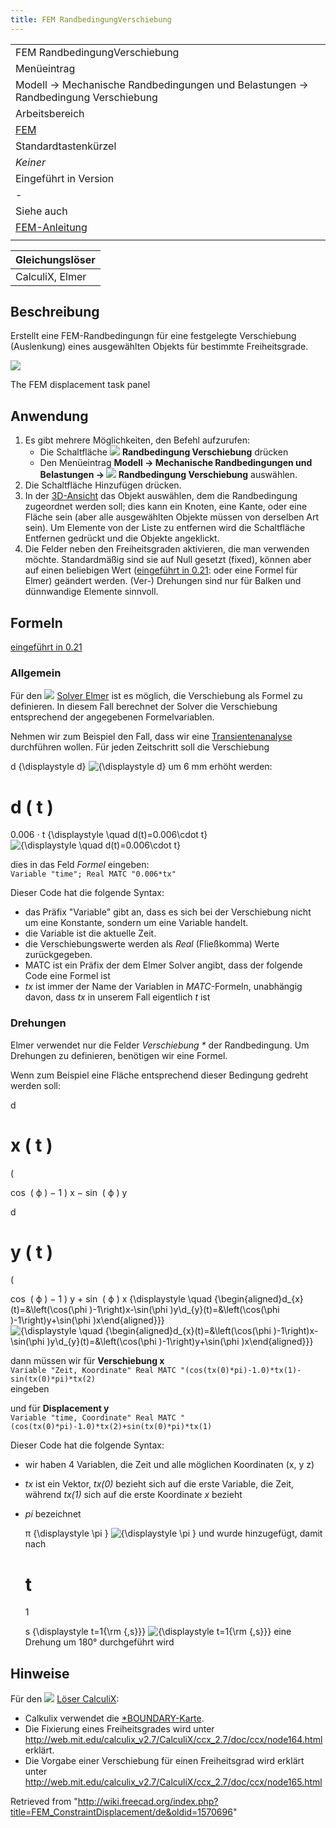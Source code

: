 ```yaml
---
title: FEM RandbedingungVerschiebung
---
```

|  |
| --- |
| FEM RandbedingungVerschiebung |
| Menüeintrag |
| Modell → Mechanische Randbedingungen und Belastungen → Randbedingung Verschiebung |
| Arbeitsbereich |
| [FEM](/FEM_Workbench/de "FEM Workbench/de") |
| Standardtastenkürzel |
| *Keiner* |
| Eingeführt in Version |
| - |
| Siehe auch |
| [FEM-Anleitung](/FEM_tutorial/de "FEM tutorial/de") |
|  |

| Gleichungslöser |
| --- |
| CalculiX, Elmer |

## Beschreibung

Erstellt eine FEM-Randbedingungn für eine festgelegte Verschiebung (Auslenkung) eines ausgewählten Objekts für bestimmte Freiheitsgrade.

![](/images/FEM_Displacement_dialog.PNG)

The FEM displacement task panel

## Anwendung

1. Es gibt mehrere Möglichkeiten, den Befehl aufzurufen:
   * Die Schaltfläche ![](/images/FEM_ConstraintDisplacement.svg) **Randbedingung Verschiebung** drücken
   * Den Menüeintrag **Modell → Mechanische Randbedingungen und Belastungen → ![](/images/FEM_ConstraintDisplacement.svg) Randbedingung Verschiebung** auswählen.
2. Die Schaltfläche Hinzufügen drücken.
3. In der [3D-Ansicht](/3D_view/de "3D view/de") das Objekt auswählen, dem die Randbedingung zugeordnet werden soll; dies kann ein Knoten, eine Kante, oder eine Fläche sein (aber alle ausgewählten Objekte müssen von derselben Art sein). Um Elemente von der Liste zu entfernen wird die Schaltfläche Entfernen gedrückt und die Objekte angeklickt.
4. Die Felder neben den Freiheitsgraden aktivieren, die man verwenden möchte. Standardmäßig sind sie auf Null gesetzt (fixed), können aber auf einen beliebigen Wert ([eingeführt in 0.21](/Release_notes_0.21/de "Release notes 0.21/de"): oder eine Formel für Elmer) geändert werden. (Ver-) Drehungen sind nur für Balken und dünnwandige Elemente sinnvoll.

## Formeln

[eingeführt in 0.21](/Release_notes_0.21/de "Release notes 0.21/de")

### Allgemein

Für den ![](/images/FEM_SolverElmer.svg) [Solver Elmer](/FEM_SolverElmer "FEM SolverElmer") ist es möglich, die Verschiebung als Formel zu definieren. In diesem Fall berechnet der Solver die Verschiebung entsprechend der angegebenen Formelvariablen.

Nehmen wir zum Beispiel den Fall, dass wir eine [Transientenanalyse](/FEM_SolverElmer_SolverSettings/de#Timestepping_(transient_analyses) "FEM SolverElmer SolverSettings/de") durchführen wollen. Für jeden Zeitschritt soll die Verschiebung 

d
{\displaystyle d}
![{\displaystyle d}](https://wikimedia.org/api/rest_v1/media/math/render/svg/e85ff03cbe0c7341af6b982e47e9f90d235c66ab) um 6 mm erhöht werden:

d
(
t
)
=
0.006
⋅
t
{\displaystyle \quad d(t)=0.006\cdot t}
![{\displaystyle \quad d(t)=0.006\cdot t}](https://wikimedia.org/api/rest_v1/media/math/render/svg/7bcc928138e413f95a9a6672978e22268e4f2ba1)

dies in das Feld *Formel* eingeben:  
 `Variable "time"; Real MATC "0.006*tx"`

Dieser Code hat die folgende Syntax:

* das Präfix "Variable" gibt an, dass es sich bei der Verschiebung nicht um eine Konstante, sondern um eine Variable handelt.
* die Variable ist die aktuelle Zeit.
* die Verschiebungswerte werden als *Real* (Fließkomma) Werte zurückgegeben.
* MATC ist ein Präfix der dem Elmer Solver angibt, dass der folgende Code eine Formel ist
* *tx* ist immer der Name der Variablen in *MATC*-Formeln, unabhängig davon, dass *tx* in unserem Fall eigentlich *t* ist

### Drehungen

Elmer verwendet nur die Felder *Verschiebung \** der Randbedingung. Um Drehungen zu definieren, benötigen wir eine Formel.

Wenn zum Beispiel eine Fläche entsprechend dieser Bedingung gedreht werden soll:

d

x
(
t
)
=

(

cos
⁡
(
ϕ
)
−
1
)
x
−
sin
⁡
(
ϕ
)
y

d

y
(
t
)
=

(

cos
⁡
(
ϕ
)
−
1
)
y
+
sin
⁡
(
ϕ
)
x
{\displaystyle \quad {\begin{aligned}d\_{x}(t)=&\left(\cos(\phi )-1\right)x-\sin(\phi )y\\d\_{y}(t)=&\left(\cos(\phi )-1\right)y+\sin(\phi )x\end{aligned}}}
![{\displaystyle \quad {\begin{aligned}d_{x}(t)=&\left(\cos(\phi )-1\right)x-\sin(\phi )y\\d_{y}(t)=&\left(\cos(\phi )-1\right)y+\sin(\phi )x\end{aligned}}}](https://wikimedia.org/api/rest_v1/media/math/render/svg/a56fb2507459d63a0a5373a81fa64998c216e359)

dann müssen wir für **Verschiebung x**  
 `Variable "Zeit, Koordinate"
Real MATC "(cos(tx(0)*pi)-1.0)*tx(1)-sin(tx(0)*pi)*tx(2)`  
eingeben

und für **Displacement y**  
 `Variable "time, Coordinate"
Real MATC "(cos(tx(0)*pi)-1.0)*tx(2)+sin(tx(0)*pi)*tx(1)`

Dieser Code hat die folgende Syntax:

* wir haben 4 Variablen, die Zeit und alle möglichen Koordinaten (x, y z)
* *tx* ist ein Vektor, *tx(0)* bezieht sich auf die erste Variable, die Zeit, während *tx(1)* sich auf die erste Koordinate *x* bezieht
* *pi* bezeichnet 

  π
  {\displaystyle \pi }
  ![{\displaystyle \pi }](https://wikimedia.org/api/rest_v1/media/math/render/svg/9be4ba0bb8df3af72e90a0535fabcc17431e540a) und wurde hinzugefügt, damit nach 

  t
  =
  1

  s
  {\displaystyle t=1{\rm {\,s}}}
  ![{\displaystyle t=1{\rm {\,s}}}](https://wikimedia.org/api/rest_v1/media/math/render/svg/af783ab669111b914a4a9d4b74e448bfbbb27b9c) eine Drehung um 180° durchgeführt wird

## Hinweise

Für den ![](/images/FEM_SolverCalculixCxxtools.svg) [Löser CalculiX](/FEM_SolverCalculixCxxtools/de "FEM SolverCalculixCxxtools/de"):

* Calkulix verwendet die [\*BOUNDARY-Karte](https://web.mit.edu/calculix_v2.7/CalculiX/ccx_2.7/doc/ccx/node163.html).
* Die Fixierung eines Freiheitsgrades wird unter <http://web.mit.edu/calculix_v2.7/CalculiX/ccx_2.7/doc/ccx/node164.html> erklärt.
* Die Vorgabe einer Verschiebung für einen Freiheitsgrad wird erklärt unter <http://web.mit.edu/calculix_v2.7/CalculiX/ccx_2.7/doc/ccx/node165.html>

Retrieved from "<http://wiki.freecad.org/index.php?title=FEM_ConstraintDisplacement/de&oldid=1570696>"
